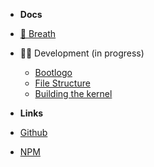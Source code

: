 - **Docs**
- [🐧 Breath](/)
- 👨‍💻 Development (in progress)
    - [Bootlogo](/bootlogo)
    - [File Structure](/file_structure)
    - [Building the kernel](/kernel)

- **Links**
- [Github](https://github.com/jhildenbiddle/docsify-themeable)
- [NPM](https://www.npmjs.com/package/docsify-themeable)